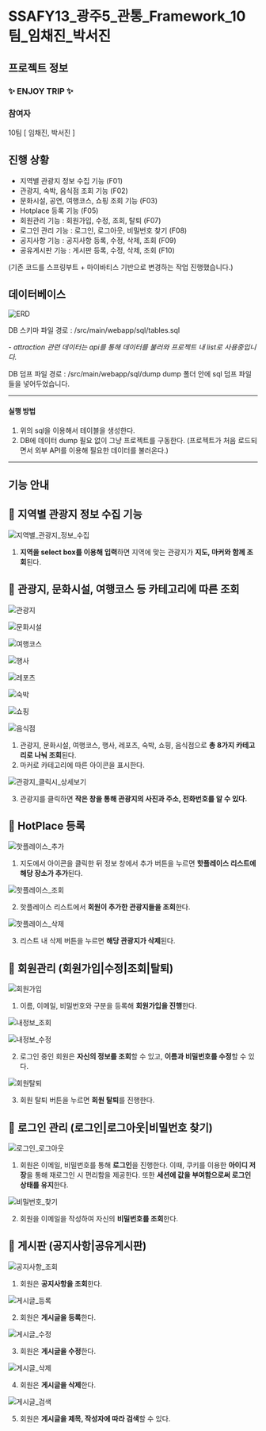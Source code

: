 # SSAFY13_광주5_관통_Framework_10팀_임채진_박서진

## 프로젝트 정보
### :sparkles: ENJOY TRIP :sparkles:

### 참여자
10팀 [ 임채진, 박서진 ]

## 진행 상황

- 지역별 관광지 정보 수집 기능 (F01)
- 관광지, 숙박, 음식점 조회 기능 (F02)
- 문화시설, 공연, 여행코스, 쇼핑 조회 기능 (F03)
- Hotplace 등록 기능 (F05)
- 회원관리 기능 : 회원가입, 수정, 조회, 탈퇴 (F07)
- 로그인 관리 기능 : 로그인, 로그아웃, 비밀번호 찾기 (F08)
- 공지사항 기능 : 공지사항 등록, 수정, 삭제, 조회 (F09)
- 공유게시판 기능 : 게시판 등록, 수정, 삭제, 조회 (F10)

(기존 코드를 스프링부트 + 마이바티스 기반으로 변경하는 작업 진행했습니다.)

## 데이터베이스
![ERD](docs/gif/erd.png)

DB 스키마 파일
경로 : /src/main/webapp/sql/tables.sql

*- attraction 관련 데이터는 api를 통해 데이터를 불러와 프로젝트 내 list로 사용중입니다.*

DB 덤프 파일
경로 : /src/main/webapp/sql/dump
dump 폴더 안에 sql 덤프 파일들을 넣어두었습니다.

---

#### 실행 방법
1. 위의 sql을 이용해서 테이블을 생성한다.
2. DB에 데이터 dump 필요 없이 그냥 프로젝트를 구동한다. (프로젝트가 처음 로드되면서 외부 API를 이용해 필요한 데이터를 불러온다.)

---

## 기능 안내

## 📌 지역별 관광지 정보 수집 기능

![지역별_관광지_정보_수집](docs/gif/지역별_관광지_정보_수집.gif)

1. **지역을 select box를 이용해 입력**하면 지역에 맞는 관광지가 **지도, 마커와 함께 조회**된다.

## 📌 관광지, 문화시설, 여행코스 등 카테고리에 따른 조회

![관광지](docs/gif/관광지.gif)

![문화시설](docs/gif/문화시설.gif)

![여행코스](docs/gif/여행코스.gif)

![행사](docs/gif/행사.gif)

![레포츠](docs/gif/레포츠.gif)

![숙박](docs/gif/숙박.gif)

![쇼핑](docs/gif/쇼핑.gif)

![음식점](docs/gif/음식점.gif)

1. 관광지, 문화시설, 여행코스, 행사, 레포츠, 숙박, 쇼핑, 음식점으로 **총 8가지 카테고리로 나눠 조회**된다.
2. 마커로 카테고리에 따른 아이콘을 표시한다.

![관광지_클릭시_상세보기](docs/gif/관광지_클릭시_상세보기.gif)

3. 관광지를 클릭하면 **작은 창을 통해 관광지의 사진과 주소, 전화번호를 알 수 있다.**

## 📌 HotPlace 등록

![핫플레이스_추가](docs/gif/핫플레이스_추가.gif)

1. 지도에서 아이콘을 클릭한 뒤 정보 창에서 추가 버튼을 누르면 **핫플레이스 리스트에 해당 장소가 추가**된다.

![핫플레이스_조회](docs/gif/핫플레이스_조회.gif)

2. 핫플레이스 리스트에서 **회원이 추가한 관광지들을 조회**한다.

![핫플레이스_삭제](docs/gif/핫플레이스_삭제.gif)

3. 리스트 내 삭제 버튼을 누르면 **해당 관광지가 삭제**된다.

## 📌 회원관리 (회원가입|수정|조회|탈퇴)

![회원가입](docs/gif/회원가입.gif)

1. 이름, 이메일, 비밀번호와 구분을 등록해 **회원가입을 진행**한다.

![내정보_조회](docs/gif/내정보_조회.gif)

![내정보_수정](docs/gif/내정보_수정.gif)

2. 로그인 중인 회원은 **자신의 정보를 조회**할 수 있고, **이름과 비밀번호를 수정**할 수 있다.

![회원탈퇴](docs/gif/회원탈퇴.gif)

3. 회원 탈퇴 버튼을 누르면 **회원 탈퇴**를 진행한다.

## 📌 로그인 관리 (로그인|로그아웃|비밀번호 찾기)

![로그인_로그아웃](docs/gif/로그인_로그아웃.gif)

1. 회원은 이메일, 비밀번호를 통해 **로그인**을 진행한다. 이때, 쿠키를 이용한 **아이디 저장**을 통해 재로그인 시 편리함을 제공한다. 또한 **세션에 값을 부여함으로써 로그인 상태를 유지**한다.

![비밀번호_찾기](docs/gif/비밀번호_찾기.gif)

2. 회원을 이메일을 작성하여 자신의 **비밀번호를 조회**한다.

## 📌 게시판 (공지사항|공유게시판)

![공지사항_조회](docs/gif/공지사항_조회.gif)

1. 회원은 **공지사항을 조회**한다.

![게시글_등록](docs/gif/게시글_등록.gif)

2. 회원은 **게시글을 등록**한다.

![게시글_수정](docs/gif/게시글_수정.gif)

3. 회원은 **게시글을 수정**한다.

![게시글_삭제](docs/gif/게시글_삭제.gif)

4. 회원은 **게시글을 삭제**한다.

![게시글_검색](docs/gif/게시글_검색.gif)

5. 회원은 **게시글을 제목, 작성자에 따라 검색**할 수 있다.